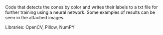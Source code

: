 Сode that detects the cones by color and writes their labels to a txt file for further training using a neural network.
Some examples of results can be seen in the attached images.

Libraries: OpenCV, Pillow, NumPY
